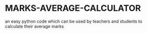 # MARKS-AVERAGE-CALCULATOR
an easy python code which can be used by teachers and students to calculate their average marks
